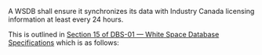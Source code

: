 A WSDB shall ensure it synchronizes its data with Industry Canada licensing information at least every 24 hours.

This is outlined in [Section 15 of DBS-01 — White Space Database Specifications](http://www.ic.gc.ca/eic/site/smt-gst.nsf/eng/sf10928.html#s14 ) which is as follows:

